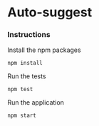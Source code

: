 # Auto-suggest

### Instructions

Install the npm packages


```
npm install
```

Run the tests

```
npm test
```

Run the application


```
npm start
```
